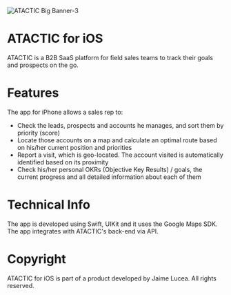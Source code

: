 ![ATACTIC Big Banner-3](https://user-images.githubusercontent.com/26114098/200782136-6415ad72-1415-49f2-97a4-c7fd1d41b77a.png)

# ATACTIC for iOS

ATACTIC is a B2B SaaS platform for field sales teams to track their goals and prospects on the go.

# Features

The app for iPhone allows a sales rep to:

* Check the leads, prospects and accounts he manages, and sort them by priority (score)
* Locate those accounts on a map and calculate an optimal route based on his/her current position and priorities
* Report a visit, which is geo-located. The account visited is automatically identified based on its proximity
* Check his/her personal OKRs (Objective Key Results) / goals, the current progress and all detailed information about each of them

# Technical Info

The app is developed using Swift, UIKit and it uses the Google Maps SDK. The app integrates with ATACTIC's back-end via API.

# Copyright

ATACTIC for iOS is part of a product developed by Jaime Lucea. All rights reserved.

